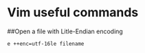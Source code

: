 Vim useful commands
====================

##Open a file with Litle-Endian encoding


	e ++enc=utf-16le filename 